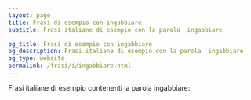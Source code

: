 ```yaml
---
layout: page
title: Frasi di esempio con ingabbiare 
subtitle: Frasi italiane di esempio con la parola  ingabbiare

og_title: Frasi di esempio con ingabbiare 
og_description: Frasi italiane di esempio con la parola  ingabbiare
og_type: website
permalink: /frasi/i/ingabbiare.html
---
```


Frasi italiane di esempio contenenti la parola ingabbiare:


